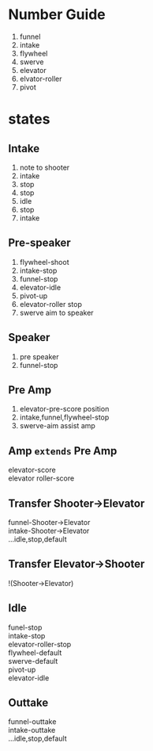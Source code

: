 # Number Guide  
1. funnel  
2. intake  
3. flywheel  
4. swerve  
5. elevator  
6. elvator-roller  
7. pivot  

# states  
## Intake  
1. note to shooter  
2. intake  
3. stop  
4. stop  
5. idle  
6. stop  
7. intake  

## Pre-speaker  
1. flywheel-shoot  
2. intake-stop  
3. funnel-stop  
4. elevator-idle  
5. pivot-up  
6. elevator-roller stop  
7. swerve aim to speaker  

## Speaker  
1. pre speaker  
2. funnel-stop  

## Pre Amp  
1. elevator-pre-score position  
2. intake,funnel,flywheel-stop  
3. swerve-aim assist amp  

## Amp `extends` Pre Amp
elevator-score  
elevator roller-score  

## Transfer Shooter->Elevator
funnel-Shooter->Elevator  
intake-Shooter->Elevator  
...idle,stop,default   

## Transfer Elevator->Shooter
!(Shooter->Elevator)

## Idle
funel-stop  
intake-stop  
elevator-roller-stop  
flywheel-default  
swerve-default  
pivot-up  
elevator-idle  

## Outtake
funnel-outtake  
intake-outtake  
...idle,stop,default  
